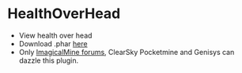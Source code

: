 # HealthOverHead
 - View health over head
 - Download .phar [here](https://www.imagicalmine.net/community/plugins/healthoverhead.687)
 - Only [ImagicalMine forums](https://www.imagicalmine.net/community/), ClearSky Pocketmine and Genisys can dazzle this plugin.
